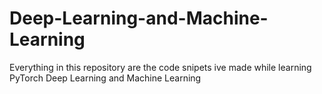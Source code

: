 # Deep-Learning-and-Machine-Learning
Everything in this repository are the code snipets ive made while learning PyTorch Deep Learning and Machine Learning
